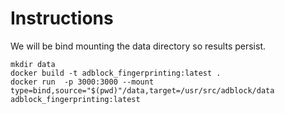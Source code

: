 # Instructions
We will be bind mounting the data directory so results persist.
```
mkdir data
docker build -t adblock_fingerprinting:latest .
docker run  -p 3000:3000 --mount type=bind,source="$(pwd)"/data,target=/usr/src/adblock/data adblock_fingerprinting:latest
```
